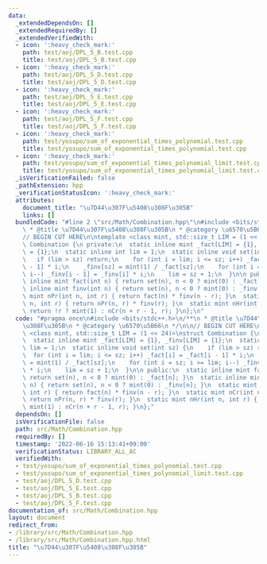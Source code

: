 ```yaml
---
data:
  _extendedDependsOn: []
  _extendedRequiredBy: []
  _extendedVerifiedWith:
  - icon: ':heavy_check_mark:'
    path: test/aoj/DPL_5_B.test.cpp
    title: test/aoj/DPL_5_B.test.cpp
  - icon: ':heavy_check_mark:'
    path: test/aoj/DPL_5_D.test.cpp
    title: test/aoj/DPL_5_D.test.cpp
  - icon: ':heavy_check_mark:'
    path: test/aoj/DPL_5_E.test.cpp
    title: test/aoj/DPL_5_E.test.cpp
  - icon: ':heavy_check_mark:'
    path: test/aoj/DPL_5_F.test.cpp
    title: test/aoj/DPL_5_F.test.cpp
  - icon: ':heavy_check_mark:'
    path: test/yosupo/sum_of_exponential_times_polynomial.test.cpp
    title: test/yosupo/sum_of_exponential_times_polynomial.test.cpp
  - icon: ':heavy_check_mark:'
    path: test/yosupo/sum_of_exponential_times_polynomial_limit.test.cpp
    title: test/yosupo/sum_of_exponential_times_polynomial_limit.test.cpp
  _isVerificationFailed: false
  _pathExtension: hpp
  _verificationStatusIcon: ':heavy_check_mark:'
  attributes:
    document_title: "\u7D44\u307F\u5408\u308F\u305B"
    links: []
  bundledCode: "#line 2 \"src/Math/Combination.hpp\"\n#include <bits/stdc++.h>\n/**\n\
    \ * @title \u7D44\u307F\u5408\u308F\u305B\n * @category \u6570\u5B66\n */\n\n\
    // BEGIN CUT HERE\n\ntemplate <class mint, std::size_t LIM = (1 << 24)>\nstruct\
    \ Combination {\n private:\n  static inline mint _fact[LIM] = {1}, _finv[LIM]\
    \ = {1};\n  static inline int lim = 1;\n  static inline void set(int sz) {\n \
    \   if (lim > sz) return;\n    for (int i = lim; i <= sz; i++) _fact[i] = _fact[i\
    \ - 1] * i;\n    _finv[sz] = mint(1) / _fact[sz];\n    for (int i = sz; i >= lim;\
    \ i--) _finv[i - 1] = _finv[i] * i;\n    lim = sz + 1;\n  }\n\n public:\n  static\
    \ inline mint fact(int n) { return set(n), n < 0 ? mint(0) : _fact[n]; }\n  static\
    \ inline mint finv(int n) { return set(n), n < 0 ? mint(0) : _finv[n]; }\n  static\
    \ mint nPr(int n, int r) { return fact(n) * finv(n - r); }\n  static mint nCr(int\
    \ n, int r) { return nPr(n, r) * finv(r); }\n  static mint nHr(int n, int r) {\
    \ return !r ? mint(1) : nCr(n + r - 1, r); }\n};\n"
  code: "#pragma once\n#include <bits/stdc++.h>\n/**\n * @title \u7D44\u307F\u5408\
    \u308F\u305B\n * @category \u6570\u5B66\n */\n\n// BEGIN CUT HERE\n\ntemplate\
    \ <class mint, std::size_t LIM = (1 << 24)>\nstruct Combination {\n private:\n\
    \  static inline mint _fact[LIM] = {1}, _finv[LIM] = {1};\n  static inline int\
    \ lim = 1;\n  static inline void set(int sz) {\n    if (lim > sz) return;\n  \
    \  for (int i = lim; i <= sz; i++) _fact[i] = _fact[i - 1] * i;\n    _finv[sz]\
    \ = mint(1) / _fact[sz];\n    for (int i = sz; i >= lim; i--) _finv[i - 1] = _finv[i]\
    \ * i;\n    lim = sz + 1;\n  }\n\n public:\n  static inline mint fact(int n) {\
    \ return set(n), n < 0 ? mint(0) : _fact[n]; }\n  static inline mint finv(int\
    \ n) { return set(n), n < 0 ? mint(0) : _finv[n]; }\n  static mint nPr(int n,\
    \ int r) { return fact(n) * finv(n - r); }\n  static mint nCr(int n, int r) {\
    \ return nPr(n, r) * finv(r); }\n  static mint nHr(int n, int r) { return !r ?\
    \ mint(1) : nCr(n + r - 1, r); }\n};"
  dependsOn: []
  isVerificationFile: false
  path: src/Math/Combination.hpp
  requiredBy: []
  timestamp: '2022-06-16 15:13:41+09:00'
  verificationStatus: LIBRARY_ALL_AC
  verifiedWith:
  - test/yosupo/sum_of_exponential_times_polynomial.test.cpp
  - test/yosupo/sum_of_exponential_times_polynomial_limit.test.cpp
  - test/aoj/DPL_5_D.test.cpp
  - test/aoj/DPL_5_E.test.cpp
  - test/aoj/DPL_5_B.test.cpp
  - test/aoj/DPL_5_F.test.cpp
documentation_of: src/Math/Combination.hpp
layout: document
redirect_from:
- /library/src/Math/Combination.hpp
- /library/src/Math/Combination.hpp.html
title: "\u7D44\u307F\u5408\u308F\u305B"
---
```

